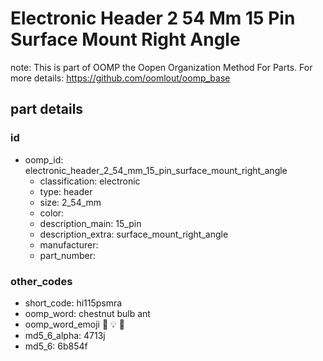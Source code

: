 # Electronic Header 2 54 Mm 15 Pin Surface Mount Right Angle  

note: This is part of OOMP the Oopen Organization Method For Parts. For more details: https://github.com/oomlout/oomp_base

##  part details





### id
* oomp_id: electronic_header_2_54_mm_15_pin_surface_mount_right_angle
  * classification: electronic
  * type: header
  * size: 2_54_mm
  * color: 
  * description_main: 15_pin
  * description_extra: surface_mount_right_angle
  * manufacturer: 
  * part_number: 

### other_codes
* short_code: hi115psmra
* oomp_word: chestnut bulb ant
* oomp_word_emoji :chestnut: :bulb: :ant:
* md5_6_alpha: 4713j
* md5_6: 6b854f